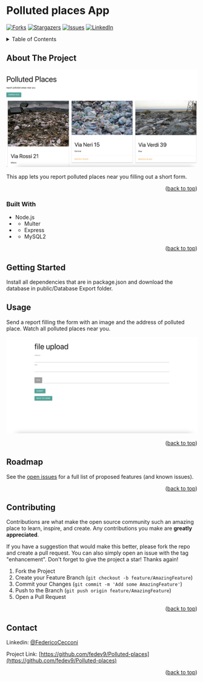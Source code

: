 # Polluted places App
<div id="top"></div>

<!-- PROJECT SHIELDS -->
[![Forks][forks-shield]][forks-url]
[![Stargazers][stars-shield]][stars-url]
[![Issues][issues-shield]][issues-url]
[![LinkedIn][linkedin-shield]][linkedin-url]


<!-- TABLE OF CONTENTS -->
<details>
  <summary>Table of Contents</summary>
  <ol>
    <li>
      <a href="#about-the-project">About The Project</a>
      <ul>
        <li><a href="#built-with">Built With</a></li>
      </ul>
    </li>
    <li>
      <a href="#getting-started">Getting Started</a>
    </li>
    <li><a href="#usage">Usage</a></li>
    <li><a href="#roadmap">Roadmap</a></li>
    <li><a href="#contributing">Contributing</a></li>
    <li><a href="#contact">Contact</a></li>
  
  </ol>
</details>



<!-- ABOUT THE PROJECT -->
## About The Project

![Product Name Screen Shot][product-screenshot]

This app lets you report polluted places near you filling out a short form.

<p align="right">(<a href="#top">back to top</a>)</p>



### Built With

* Node.js
* * Multer
* * Express
* * MySQL2



<p align="right">(<a href="#top">back to top</a>)</p>



<!-- GETTING STARTED -->
## Getting Started

Install all dependencies that are in package.json and download the database in public/Database Export folder.


<!-- USAGE EXAMPLES -->
## Usage

Send a report filling the form with an image and the address of polluted place.
Watch all polluted places near you.

![Product Name Screen Shot][above-screenshot]

<p align="right">(<a href="#top">back to top</a>)</p>



<!-- ROADMAP -->
## Roadmap
See the [open issues](https://github.com/fedev9/Polluted-places/issues) for a full list of proposed features (and known issues).

<p align="right">(<a href="#top">back to top</a>)</p>



<!-- CONTRIBUTING -->
## Contributing

Contributions are what make the open source community such an amazing place to learn, inspire, and create. Any contributions you make are **greatly appreciated**.

If you have a suggestion that would make this better, please fork the repo and create a pull request. You can also simply open an issue with the tag "enhancement".
Don't forget to give the project a star! Thanks again!

1. Fork the Project
2. Create your Feature Branch (`git checkout -b feature/AmazingFeature`)
3. Commit your Changes (`git commit -m 'Add some AmazingFeature'`)
4. Push to the Branch (`git push origin feature/AmazingFeature`)
5. Open a Pull Request

<p align="right">(<a href="#top">back to top</a>)</p>

<!-- CONTACT -->
## Contact
Linkedin: [@FedericoCecconi](https://www.linkedin.com/in/federico-cecconi-27951619a/)

Project Link: [https://github.com/fedev9/Polluted-places](https://github.com/fedev9/Polluted-places)

<p align="right">(<a href="#top">back to top</a>)</p>

<!-- MARKDOWN LINKS & IMAGES -->
[contributors-shield]: https://img.shields.io/github/contributors/fedev9/Polluted-places.svg?style=for-the-badge
[contributors-url]: https://github.com/fedev9/Polluted-places/graphs/contributors
[forks-shield]: https://img.shields.io/github/forks/fedev9/Polluted-places.svg?style=for-the-badge
[forks-url]: https://github.com/fedev9/Polluted-places/network/members
[stars-shield]: https://img.shields.io/github/stars/fedev9/Polluted-places.svg?style=for-the-badge
[stars-url]: https://github.com/fedev9/Polluted-places/stargazers
[issues-shield]: https://img.shields.io/github/issues/fedev9/Polluted-places.svg?style=for-the-badge
[issues-url]: https://github.com/fedev9/Polluted-places/issues
[license-shield]: https://img.shields.io/github/license/fedev9/Polluted-places.svg?style=for-the-badge
[license-url]: https://github.com/fedev9/Polluted-places/blob/master/LICENSE.txt
[linkedin-shield]: https://img.shields.io/badge/-LinkedIn-black.svg?style=for-the-badge&logo=linkedin&colorB=555
[linkedin-url]: https://www.linkedin.com/in/federico-cecconi-27951619a/
[product-screenshot]: /public/img/homepage.png
[above-screenshot]: /public/img/form.png